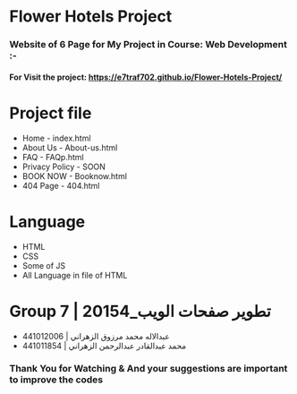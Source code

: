 # Flower Hotels Project
### Website of 6 Page for My Project in Course: Web Development :-

#### For Visit the project: https://e7traf702.github.io/Flower-Hotels-Project/

# Project file
- Home - index.html
- About Us - About-us.html
- FAQ - FAQp.html
- Privacy Policy - SOON
- BOOK NOW - Booknow.html
- 404 Page - 404.html


# Language
- HTML 
- CSS 
- Some of JS
- All Language in file of HTML


# Group 7  | تطوير صفحات الويب_20154 
- عبدالاله محمد مرزوق الزهراني | 441012006
- محمد عبدالقادر عبدالرحمن الزهراني | 441011854


### Thank You for Watching & And your suggestions are important to improve the codes
